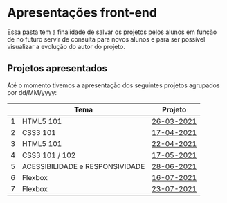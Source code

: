 # Apresentações front-end

Essa pasta tem a finalidade de salvar os projetos pelos alunos em função de no futuro servir de consulta para novos alunos e para ser possível visualizar a evolução do autor do projeto.

## Projetos apresentados

Até o momento tivemos a apresentação dos seguintes projetos agrupados por dd/MM/yyyy:

|     | Tema                            | Projeto                  |
| --- | ------------------------------- | ------------------------ |
|  1  | HTML5 101                       | [26-03-2021][26-03-2021] |
|  2  | CSS3 101                        | [17-04-2021][17-04-2021] |
|  3  | HTML5 101                       | [22-04-2021][22-04-2021] |
|  4  | CSS3 101 / 102                  | [17-05-2021][17-05-2021] |
|  5  | ACESSIBILIDADE e RESPONSIVIDADE | [28-06-2021][28-06-2021] |
|  6  | Flexbox                         | [16-07-2021][16-07-2021] |
|  7  | Flexbox                         | [23-07-2021][23-07-2021] |

[//]: # (These are reference links used in the body of this note and get stripped out when the markdown processor does its job. There is no need to format nicely because it shouldn't be seen.)

[26-03-2021]: <1-26032021/README.md>
[17-04-2021]: <2-17042021/README.md>
[22-04-2021]: <3-22042021/README.md>
[17-05-2021]: <4-17052021/README.md>
[28-06-2021]: <5-28062021/README.md>
[16-07-2021]: <6-16072021/README.md>
[23-07-2021]: <7-23072021/README.md>
